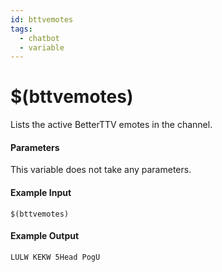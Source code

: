 ```yaml
---
id: bttvemotes
tags:
  - chatbot
  - variable
---
```


# $(bttvemotes)

Lists the active BetterTTV emotes in the channel.

#### Parameters

This variable does not take any parameters.

#### Example Input

```
$(bttvemotes)
```

#### Example Output

```
LULW KEKW 5Head PogU
```

